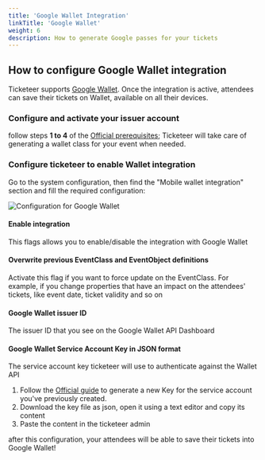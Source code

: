```yaml
---
title: 'Google Wallet Integration'
linkTitle: 'Google Wallet'
weight: 6
description: How to generate Google passes for your tickets
---
```


## How to configure Google Wallet integration

Ticketeer supports [Google Wallet](https://developers.google.com/wallet). Once
the integration is active, attendees can save their tickets on Wallet, available
on all their devices.

### Configure and activate your issuer account

follow steps **1 to 4** of the
[Official prerequisites](https://developers.google.com/wallet/tickets/events/web/prerequisites);
Ticketeer will take care of generating a wallet class for your event when
needed.

### Configure ticketeer to enable Wallet integration

Go to the system configuration, then find the "Mobile wallet integration"
section and fill the required configuration:

![Configuration for Google Wallet](/img/configuration/google-wallet/001-settings.png)

#### Enable integration

This flags allows you to enable/disable the integration with Google Wallet

#### Overwrite previous EventClass and EventObject definitions

Activate this flag if you want to force update on the EventClass. For example,
if you change properties that have an impact on the attendees' tickets, like
event date, ticket validity and so on

#### Google Wallet issuer ID

The issuer ID that you see on the Google Wallet API Dashboard

#### Google Wallet Service Account Key in JSON format

The service account key ticketeer will use to authenticate against the Wallet
API

1. Follow the
   [Official guide](https://cloud.google.com/iam/docs/creating-managing-service-account-keys)
   to generate a new Key for the service account you've previously created.
2. Download the key file as json, open it using a text editor and copy its
   content
3. Paste the content in the ticketeer admin

after this configuration, your attendees will be able to save their tickets into
Google Wallet!
